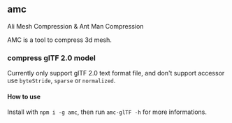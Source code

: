 ## amc
Ali Mesh Compression & Ant Man Compression

AMC is a tool to compress 3d mesh.

### compress glTF 2.0 model

Currently only support glTF 2.0 text format file, and don't support accessor use `byteStride`, `sparse` or `normalized`.

#### How to use
Install with `npm i -g amc`, then run `amc-glTF -h` for more informations.